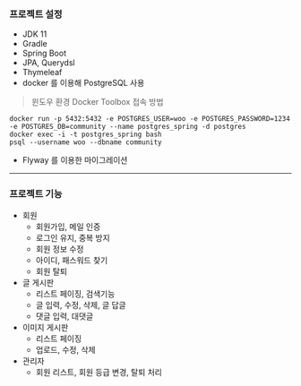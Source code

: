 ### 프로젝트 설정
- JDK 11
- Gradle
- Spring Boot
- JPA, Querydsl
- Thymeleaf
- docker 를 이용해 PostgreSQL 사용
>윈도우 환경 Docker Toolbox 접속 방법
```shell script
docker run -p 5432:5432 -e POSTGRES_USER=woo -e POSTGRES_PASSWORD=1234 -e POSTGRES_DB=community --name postgres_spring -d postgres
docker exec -i -t postgres_spring bash
psql --username woo --dbname community
```
- Flyway 를 이용한 마이그레이션
---
### 프로젝트 기능
- 회원
  - 회원가입, 메일 인증
  - 로그인 유지, 중복 방지
  - 회원 정보 수정
  - 아이디, 패스워드 찾기
  - 회원 탈퇴
- 글 게시판
  - 리스트 페이징, 검색기능
  - 글 입력, 수정, 삭제, 글 답글
  - 댓글 입력, 대댓글
- 이미지 게시판
  - 리스트 페이징
  - 업로드, 수정, 삭제
- 관리자
  - 회원 리스트, 회원 등급 변경, 탈퇴 처리
 

